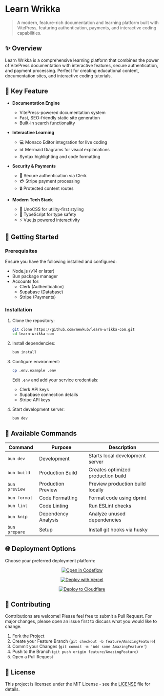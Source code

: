 # Learn Wrikka

> A modern, feature-rich documentation and learning platform built with VitePress, featuring authentication, payments, and interactive coding capabilities.

## ✨ Overview

Learn Wrikka is a comprehensive learning platform that combines the power of VitePress documentation with interactive features, secure authentication, and payment processing. Perfect for creating educational content, documentation sites, and interactive coding tutorials.

## 🌟 Key Feature

- **Documentation Engine**
  - VitePress-powered documentation system
  - Fast, SEO-friendly static site generation
  - Built-in search functionality

- **Interactive Learning**
  - 💻 Monaco Editor integration for live coding
  - 📊 Mermaid Diagrams for visual explanations
  - Syntax highlighting and code formatting

- **Security & Payments**
  - 🔐 Secure authentication via Clerk
  - 💳 Stripe payment processing
  - 🔒 Protected content routes

- **Modern Tech Stack**
  - 🎨 UnoCSS for utility-first styling
  - 🔧 TypeScript for type safety
  - ⚡ Vue.js powered interactivity

## 🚀 Getting Started

### Prerequisites

Ensure you have the following installed and configured:

- Node.js (v14 or later)
- Bun package manager
- Accounts for:
  - Clerk (Authentication)
  - Supabase (Database)
  - Stripe (Payments)

### Installation

1. Clone the repository:
   ```bash
   git clone https://github.com/newkub/learn-wrikka-com.git
   cd learn-wrikka-com
   ```

2. Install dependencies:
   ```bash
   bun install
   ```

3. Configure environment:
   ```bash
   cp .env.example .env
   ```
   Edit `.env` and add your service credentials:
   - Clerk API keys
   - Supabase connection details
   - Stripe API keys

4. Start development server:
   ```bash
   bun dev
   ```

## 📝 Available Commands

| Command       | Purpose             | Description                        |
| ------------- | ------------------- | ---------------------------------- |
| `bun dev`     | Development         | Starts local development server    |
| `bun build`   | Production Build    | Creates optimized production build |
| `bun preview` | Production Preview  | Preview production build locally   |
| `bun format`  | Code Formatting     | Format code using dprint           |
| `bun lint`    | Code Linting        | Run ESLint checks                  |
| `bun knip`    | Dependency Analysis | Analyze unused dependencies        |
| `bun prepare` | Setup               | Install git hooks via husky        |

## 🌐 Deployment Options

Choose your preferred deployment platform:

<div align="center">

[![Open in Codeflow](https://developer.stackblitz.com/img/open_in_codeflow.svg)](https://pr.new/newkub/learn-wrikka-com)

[![Deploy with Vercel](https://vercel.com/button)](https://vercel.com/import/project?template=https://github.com/newkub/learn-wrikka-com)

[![Deploy to Cloudflare](https://img.shields.io/badge/Deploy%20to-Cloudflare%20Workers-F38020?style=for-the-badge&logo=cloudflare&logoColor=white)](https://dash.cloudflare.com/sign-up/workers)

</div>

## 🤝 Contributing

Contributions are welcome! Please feel free to submit a Pull Request. For major changes, please open an issue first to discuss what you would like to change.

1. Fork the Project
2. Create your Feature Branch (`git checkout -b feature/AmazingFeature`)
3. Commit your Changes (`git commit -m 'Add some AmazingFeature'`)
4. Push to the Branch (`git push origin feature/AmazingFeature`)
5. Open a Pull Request

## 📄 License

This project is licensed under the MIT License - see the [LICENSE](LICENSE) file for details.

